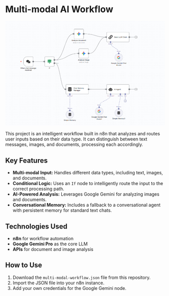 # Multi-modal AI Workflow

![Workflow Screenshot](multimodal.png)

This project is an intelligent workflow built in n8n that analyzes and routes user inputs based on their data type. It can distinguish between text messages, images, and documents, processing each accordingly.

## Key Features

- **Multi-modal Input:** Handles different data types, including text, images, and documents.
- **Conditional Logic:** Uses an `If` node to intelligently route the input to the correct processing path.
- **AI-Powered Analysis:** Leverages Google Gemini for analyzing images and documents.
- **Conversational Memory:** Includes a fallback to a conversational agent with persistent memory for standard text chats.

## Technologies Used

- **n8n** for workflow automation
- **Google Gemini Pro** as the core LLM
- **APIs** for document and image analysis

## How to Use

1.  Download the `multi-modal-workflow.json` file from this repository.
2.  Import the JSON file into your n8n instance.
3.  Add your own credentials for the Google Gemini node.
